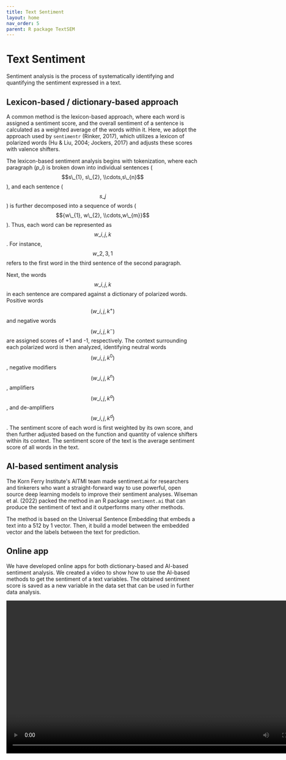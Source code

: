 ```yaml
---
title: Text Sentiment
layout: home
nav_order: 5
parent: R package TextSEM
---
```


# Text Sentiment

Sentiment analysis is the process of systematically identifying and quantifying the sentiment expressed in a text.

## Lexicon-based / dictionary-based approach

A common method is the lexicon-based approach, where each word is assigned a sentiment score, and the overall sentiment of a sentence is calculated as a weighted average of the words within it. Here, we adopt the approach used by `sentimentr` (Rinker, 2017), which utilizes a lexicon of polarized words (Hu &amp; Liu, 2004; Jockers, 2017) and adjusts these scores with valence shifters.

The lexicon-based sentiment analysis begins with tokenization, where each paragraph ($p\_i$) is broken down into individual sentences ($$s\_{1}, s\_{2}, \\cdots,s\_{n}$$), and each sentence ($$s\_{j}$$) is further decomposed into a sequence of words ($${w\_{1}, w\_{2}, \\cdots,w\_{m}}$$). Thus, each word can be represented as $$w\_{i, j, k}$$. For instance, $$w\_{2,3,1}$$ refers to the first word in the third sentence of the second paragraph.

Next, the words $$w\_{i, j, k}$$ in each sentence are compared against a dictionary of polarized words. Positive words $$(w\_{i, j, k}^+)$$ and negative words $$(w\_{i, j, k}^-)$$ are assigned scores of +1 and -1, respectively. The context surrounding each polarized word is then analyzed, identifying neutral words $$(w\_{i, j, k}^0)$$, negative modifiers $$(w\_{i, j, k}^n)$$, amplifiers $$(w\_{i, j, k}^a)$$, and de-amplifiers $$(w\_{i, j, k}^d)$$. The sentiment score of each word is first weighted by its own score, and then further adjusted based on the function and quantity of valence shifters within its context. The sentiment score of the text is the average sentiment score of all words in the text.

## AI-based sentiment analysis

The Korn Ferry Institute's AITMI team made sentiment.ai for researchers and tinkerers who want a straight-forward way to use powerful, open source deep learning models to improve their sentiment analyses. Wiseman et al. (2022) packed the method in an R package `sentiment.ai` that can produce the sentiment of text and it outperforms many other methods.

The method is based on the Universal Sentence Embedding that embeds a text into a 512 by 1 vector. Then, it build a model between the embedded vector and the labels between the text for prediction.

## Online app

We have developed online apps for both dictionary-based and AI-based sentiment analysis. We created a video to show how to use the AI-based methods to get the sentiment of a text variables. The obtained sentiment score is saved as a new variable in the data set that can be used in further data analysis.

<video controls="controls" height="400" width="800" controlslist="nodownload" oncontextmenu="return false;"><source src="/assets/images/sentiment.mp4"></source></video>
